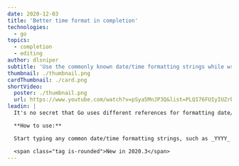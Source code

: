 ```yaml
---
date: 2020-12-03
title: 'Better time format in completion'
technologies:
  - go
topics:
  - completion
  - editing
author: dlsniper
subtitle: 'Use the commonly known date/time formatting strings while writing time formatting in Go'
thumbnail: ./thumbnail.png
cardThumbnail: ./card.png
shortVideo:
  poster: ./thumbnail.png
  url: https://www.youtube.com/watch?v=pSya5MnJP3Q&list=PLQ176FUIyIUZrbrlz4AY1V8VzBJKZyVlW&index=1
leadin: |
  It's no secret that Go uses different references for formatting date/time. When coming from other programming languages, you may try to use _YYYY_ instead of Go's _2006_ string to format the year. This is where GoLand can help you by suggesting the common date/time formats, such as _YYYY_ or _DD_ and converting them to Go's formatting directives.

  **How to use:**

  Start typing any common date/time formatting strings, such as _YYYY_ or _DD_ and the IDE will convert them automatically. You can also use other identifiers, such as _year_ or _day_, to activate this feature. This works for both **time.Time.Format** and **time.Parse** funcitons.

  <span class="tag is-rounded">New in 2020.3</span>
---
```


